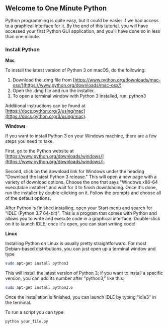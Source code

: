 ## Welcome to One Minute Python

Python programming is quite easy, but it could be easier if we had access to a graphical interface for it. By the end of this tutorial, you will have accessed your first Python GUI application, and you'll have done so in less than one minute.

### Install Python

**Mac**

To install the latest version of Python 3 on macOS, do the following:

1. Download the .dmg file from [https://www.python.org/downloads/mac-osx/](https://www.python.org/downloads/mac-osx/)
2. Open the .dmg file and run the installer.
3. To open a terminal window with Python 3 installed, run: python3

Additional instructions can be found at [https://docs.python.org/3/using/mac](https://docs.python.org/3/using/mac).

**Windows**

If you want to install Python 3 on your Windows machine, there are a few steps you need to take. 

First, go to the Python website at [https://www.python.org/downloads/windows/](https://www.python.org/downloads/windows/). 

Second, click on the download link for Windows under the heading "Download the latest Python 3 release." This will open a new page with a variety of download options. Choose the one that says "Windows x86-64 executable installer" and wait for it to finish downloading. Once it's done, run the installer by double-clicking on it. Follow the prompts and choose all of the default options. 

After Python is finished installing, open your Start menu and search for "IDLE (Python 3.7 64-bit)". This is a program that comes with Python and allows you to write and execute code in a graphical interface. Double-click on it to launch IDLE; once it's open, you can start writing code!

**Linux**

Installing Python on Linux is usually pretty straightforward. For most Debian-based distributions, you can just open up a terminal window and type 

```bash
sudo apt-get install python3
```

This will install the latest version of Python 3; if you want to install a specific version, you can add its number after "python3," like this:

```bash
sudo apt-get install python3.6
```

Once the installation is finished, you can launch IDLE by typing "idle3" in the terminal.

To run a script you can type:

```bash
python your_file.py
```


